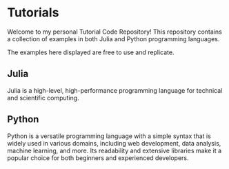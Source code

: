 # Tutorials

Welcome to my personal Tutorial Code Repository! This repository contains a collection of examples in both Julia and Python programming languages.

The examples here displayed are free to use and replicate.

## Julia
Julia is a high-level, high-performance programming language for technical and scientific computing. 

## Python 
Python is a versatile programming language with a simple syntax that is widely used in various domains, including web development, data analysis, machine learning, and more. Its readability and extensive libraries make it a popular choice for both beginners and experienced developers.

